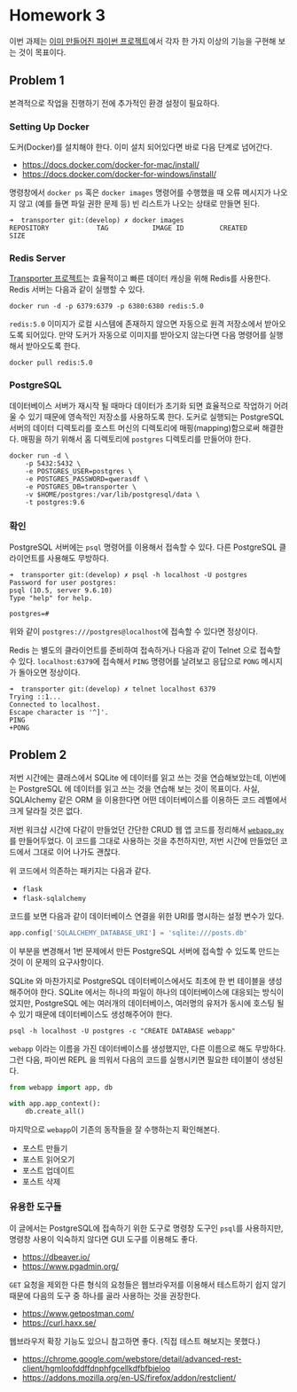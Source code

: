 # Homework 3

이번 과제는 [이미 만들어진 파이썬 프로젝트][transporter]에서 각자 한 가지 이상의 기능을 구현해 보는 것이 목표이다.

## Problem 1

본격적으로 작업을 진행하기 전에 추가적인 환경 설정이 필요하다.

### Setting Up Docker

도커(Docker)를 설치해야 한다. 이미 설치 되어있다면 바로 다음 단계로 넘어간다.

- https://docs.docker.com/docker-for-mac/install/
- https://docs.docker.com/docker-for-windows/install/

명령창에서 `docker ps` 혹은 `docker images` 명령어를 수행했을 때 오류 메시지가 나오지 않고 (예를 들면 파일 권한 문제 등) 빈 리스트가 나오는 상태로 만들면 된다.

    ➜  transporter git:(develop) ✗ docker images
    REPOSITORY            TAG           IMAGE ID         CREATED          SIZE

### Redis Server

[Transporter 프로젝트][transporter]는 효율적이고 빠른 데이터 캐싱을 위해 Redis를 사용한다. Redis 서버는 다음과 같이 실행할 수 있다.

    docker run -d -p 6379:6379 -p 6380:6380 redis:5.0

`redis:5.0` 이미지가 로컬 시스템에 존재하지 않으면 자동으로 원격 저장소에서 받아오도록 되어있다. 만약 도커가 자동으로 이미지를 받아오지 않는다면 다음 명령어를 실행해서 받아오도록 한다.

    docker pull redis:5.0

### PostgreSQL

데이터베이스 서버가 재시작 될 때마다 데이터가 초기화 되면 효율적으로 작업하기 어려울 수 있기 때문에 영속적인 저장소를 사용하도록 한다. 도커로 실행되는 PostgreSQL 서버의 데이터 디렉토리를 호스트 머신의 디렉토리에 매핑(mapping)함으로써 해결한다. 매핑을 하기 위해서 홈 디렉토리에 `postgres` 디렉토리를 만들어야 한다.

    docker run -d \
        -p 5432:5432 \
        -e POSTGRES_USER=postgres \
        -e POSTGRES_PASSWORD=qwerasdf \
        -e POSTGRES_DB=transporter \
        -v $HOME/postgres:/var/lib/postgresql/data \
        -t postgres:9.6

### 확인

PostgreSQL 서버에는 `psql` 명령어를 이용해서 접속할 수 있다. 다른 PostgreSQL 클라이언트를 사용해도 무방하다.

```
➜  transporter git:(develop) ✗ psql -h localhost -U postgres
Password for user postgres:
psql (10.5, server 9.6.10)
Type "help" for help.

postgres=#
```

위와 같이 `postgres:///postgres@localhost`에 접속할 수 있다면 정상이다.

Redis 는 별도의 클라이언트를 준비하여 접속하거나 다음과 같이 Telnet 으로 접속할 수 있다. `localhost:6379`에 접속해서 `PING` 명령어를 날려보고 응답으로 `PONG` 메시지가 돌아오면 정상이다.

```
➜  transporter git:(develop) ✗ telnet localhost 6379
Trying ::1...
Connected to localhost.
Escape character is '^]'.
PING
+PONG
```

## Problem 2

저번 시간에는 클래스에서 SQLite 에 데이터를 읽고 쓰는 것을 연습해보았는데, 이번에는 PostgreSQL 에 데이터를 읽고 쓰는 것을 연습해 보는 것이 목표이다. 사실, SQLAlchemy 같은 ORM 을 이용한다면 어떤 데이터베이스를 이용하든 코드 레벨에서 크게 달라질 것은 없다.

저번 워크샵 시간에 다같이 만들었던 간단한 CRUD 웹 앱 코드를 정리해서 [`webapp.py`](https://github.com/suminb/sbcw/blob/master/2018fall/webapp.py) 를 만들어두었다. 이 코드를 그대로 사용하는 것을 추천하지만, 저번 시간에 만들었던 코드에서 그대로 이어 나가도 괜찮다.

위 코드에서 의존하는 패키지는 다음과 같다.

- `flask`
- `flask-sqlalchemy`

코드를 보면 다음과 같이 데이터베이스 연결을 위한 URI를 명시하는 설정 변수가 있다.

```python
app.config['SQLALCHEMY_DATABASE_URI'] = 'sqlite:///posts.db'
```

이 부분을 변경해서 1번 문제에서 만든 PostgreSQL 서버에 접속할 수 있도록 만드는 것이 이 문제의 요구사항이다.

SQLite 와 마찬가지로 PostgreSQL 데이터베이스에서도 최초에 한 번 테이블을 생성해주어야 한다. SQLite 에서는 하나의 파일이 하나의 데이터베이스에 대응되는 방식이었지만, PostgreSQL 에는 여러개의 데이터베이스, 여러명의 유저가 동시에 호스팅 될 수 있기 때문에 데이터베이스도 생성해주어야 한다.

    psql -h localhost -U postgres -c "CREATE DATABASE webapp"

`webapp` 이라는 이름을 가진 데이터베이스를 생성했지만, 다른 이름으로 해도 무방하다. 그런 다음, 파이썬 REPL 을 띄워서 다음의 코드를 실행시키면 필요한 테이블이 생성된다.

```python
from webapp import app, db

with app.app_context():
    db.create_all()
```

마지막으로 `webapp`이 기존의 동작들을 잘 수행하는지 확인해본다.

- 포스트 만들기
- 포스트 읽어오기
- 포스트 업데이트
- 포스트 삭제

### 유용한 도구들

이 글에서는 PostgreSQL에 접속하기 위한 도구로 명령창 도구인 `psql`를 사용하지만, 명령창 사용이 익숙하지 않다면 GUI 도구를 이용해도 좋다.

- https://dbeaver.io/
- https://www.pgadmin.org/


`GET` 요청을 제외한 다른 형식의 요청들은 웹브라우저를 이용해서 테스트하기 쉽지 않기 때문에 다음의 도구 중 하나를 골라 사용하는 것을 권장한다.

- https://www.getpostman.com/
- https://curl.haxx.se/

웹브라우저 확장 기능도 있으니 참고하면 좋다. (직접 테스트 해보지는 못했다.)

- https://chrome.google.com/webstore/detail/advanced-rest-client/hgmloofddffdnphfgcellkdfbfbjeloo
- https://addons.mozilla.org/en-US/firefox/addon/restclient/

[transporter]: https://github.com/suminb/transporter